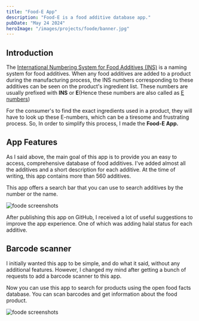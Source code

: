 ```yaml
---
title: "Food-E App"
description: "Food-E is a food additive database app."
pubDate: "May 24 2024"
heroImage: "/images/projects/foode/banner.jpg"
---
```


## Introduction

The [International Numbering System for Food Additives
(INS)](https://en.wikipedia.org/wiki/International_Numbering_System_for_Food_Additives)
is a naming system for food additives. When any food additives are added
to a product during the manufacturing process, the INS numbers
corresponding to these additives can be seen on the product's ingredient
list. These numbers are usually prefixed with **INS** or **E**(Hence
these numbers are also called as [E
numbers](https://en.wikipedia.org/wiki/E_number))

For the consumer's to find the exact ingredients used in a product, they
will have to look up these E-numbers, which can be a tiresome and
frustrating process. So, In order to simplify this process, I made the
**Food-E App.**

## App Features

As I said above, the main goal of this app is to provide you an easy to
access, comprehensive database of food additives. I've added almost all
the additives and a short description for each additive. At the time of
writing, this app contains more than 560 additives.

This app offers a search bar that you can use to search additives by the
number or the name.

![foode screenshots](/images/projects/foode/1.webp)

After publishing this app on GitHub, I received a lot of useful
suggestions to improve the app experience.
One of which was adding halal
status for each additive.

## Barcode scanner

I initially wanted this app to be simple, and do what it said, without
any additional features. However, I changed my mind after getting a
bunch of requests to add a barcode scanner to this app.

Now you can use this app to search for products using the open food
facts database. You can scan barcodes and get information about the food
product.

![foode screenshots](/images/projects/foode/2.webp)
